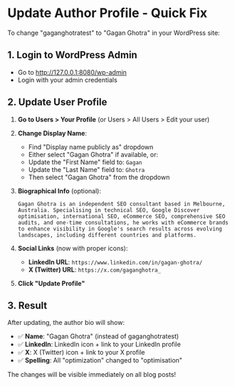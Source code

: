 # Update Author Profile - Quick Fix

To change "gaganghotratest" to "Gagan Ghotra" in your WordPress site:

## 1. Login to WordPress Admin
- Go to http://127.0.0.1:8080/wp-admin
- Login with your admin credentials

## 2. Update User Profile
1. **Go to Users > Your Profile** (or Users > All Users > Edit your user)
2. **Change Display Name**:
   - Find "Display name publicly as" dropdown
   - Either select "Gagan Ghotra" if available, or:
   - Update the "First Name" field to: `Gagan`
   - Update the "Last Name" field to: `Ghotra`
   - Then select "Gagan Ghotra" from the dropdown

3. **Biographical Info** (optional):
   ```
   Gagan Ghotra is an independent SEO consultant based in Melbourne, Australia. Specialising in technical SEO, Google Discover optimisation, international SEO, eCommerce SEO, comprehensive SEO audits, and one-time consultations, he works with eCommerce brands to enhance visibility in Google's search results across evolving landscapes, including different countries and platforms.
   ```

4. **Social Links** (now with proper icons):
   - **LinkedIn URL**: `https://www.linkedin.com/in/gagan-ghotra/`
   - **X (Twitter) URL**: `https://x.com/gaganghotra_`

5. **Click "Update Profile"**

## 3. Result
After updating, the author bio will show:
- ✅ **Name**: "Gagan Ghotra" (instead of gaganghotratest)
- ✅ **LinkedIn**: LinkedIn icon + link to your LinkedIn profile
- ✅ **X**: X (Twitter) icon + link to your X profile
- ✅ **Spelling**: All "optimization" changed to "optimisation"

The changes will be visible immediately on all blog posts! 